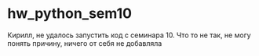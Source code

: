 # hw_python_sem10
Кирилл, не удалось запустить код с семинара 10. Что то не так, не могу понять причину, ничего от себя не добавляла

